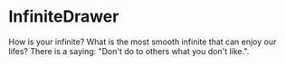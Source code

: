# InfiniteDrawer
How is your infinite? What is the most smooth infinite that can enjoy our lifes? There is a saying: "Don't do to others what you don't like.".
